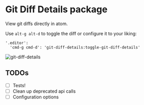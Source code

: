 # Git Diff Details package

View git diffs directly in atom.

Use `alt-g alt-d` to toggle the diff or configure it to your liking:

```
'.editor':
  'cmd-g cmd-d': 'git-diff-details:toggle-git-diff-details'
```

![git-diff-details](https://github.com/samu/git-diff-details/blob/master/demo.gif?raw=true)

## TODOs

- [ ] Tests!
- [ ] Clean up deprecated api calls
- [ ] Configuration options
